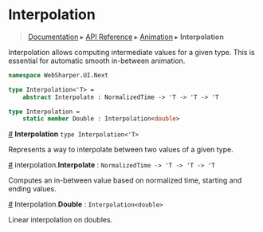 # Interpolation
> [Documentation](../README.md) ▸ [API Reference](API.md) ▸ [Animation](Animation.md) ▸ **Interpolation**

Interpolation allows computing intermediate values for a given type.
This is essential for automatic smooth in-between animation.

```fsharp
namespace WebSharper.UI.Next

type Interpolation<'T> =
    abstract Interpolate : NormalizedTime -> 'T -> 'T -> 'T

type Interpolation =
    static member Double : Interpolation<double>
```

<a name="Interpolation" href="#Interpolation">#</a> **Interpolation** `type Interpolation<'T>`

Represents a way to interpolate between two values of a given type.

<a name="Interpolate" href="#Interpolate">#</a> interpolation.**Interpolate** : `NormalizedTime -> 'T -> 'T -> 'T`

Computes an in-between value based on normalized time, starting and ending values.

<a name="Interpolation.Double" href="#Interpolation.Double">#</a> Interpolation.**Double** : `Interpolation<double>`

Linear interpolation on doubles.
